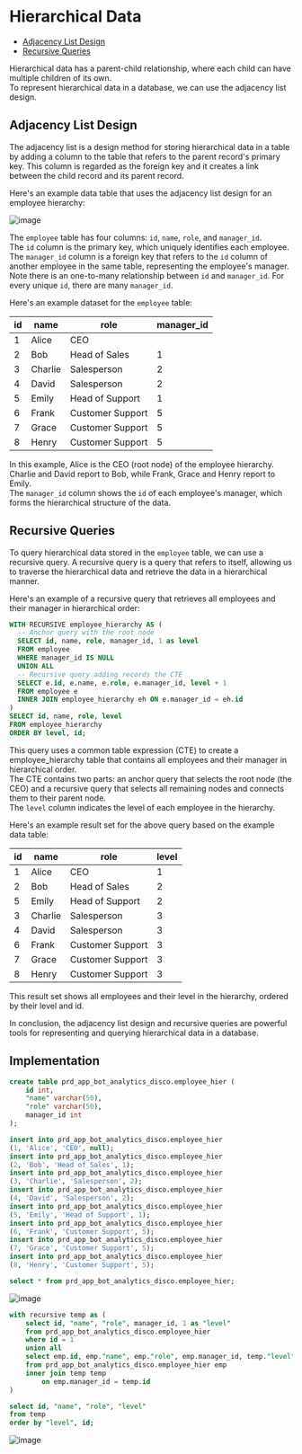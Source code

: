 # Hierarchical Data
- [Adjacency List Design](#adjacency-list-design)
- [Recursive Queries](#recursive-queries)

Hierarchical data has a parent-child relationship, where each child can have multiple children of its own. <br>
To represent hierarchical data in a database, we can use the adjacency list design.

## Adjacency List Design
The adjacency list is a design method for storing hierarchical data in a table by adding a column to the table that refers to the parent record's primary key. This column is regarded as the foreign key and it creates a link between the child record and its parent record.

Here's an example data table that uses the adjacency list design for an employee hierarchy:

![image](https://user-images.githubusercontent.com/46085656/227180540-3dead881-7f34-4a15-9520-0bab2ac2b976.png)

The `employee` table has four columns: `id`, `name`, `role`, and `manager_id`. <br>
The `id` column is the primary key, which uniquely identifies each employee. <br>
The `manager_id` column is a foreign key that refers to the `id` column of another employee in the same table, representing the employee's manager. <br>
Note there is an one-to-many relationship between `id` and `manager_id`. For every unique `id`, there are many `manager_id`.

Here's an example dataset for the `employee` table:

id | name | role | manager_id
--|--|--|--
1 | Alice | CEO |
2 | Bob | Head of Sales | 1
3 | Charlie | Salesperson | 2
4 | David | Salesperson | 2
5 | Emily | Head of Support | 1
6 | Frank | Customer Support | 5
7 | Grace | Customer Support | 5
8 | Henry | Customer Support | 5
  
In this example, Alice is the CEO (root node) of the employee hierarchy. <br>
Charlie and David report to Bob, while Frank, Grace and Henry report to Emily. <br>
The `manager_id` column shows the `id` of each employee's manager, which forms the hierarchical structure of the data.

## Recursive Queries
To query hierarchical data stored in the `employee` table, we can use a recursive query. A recursive query is a query that refers to itself, allowing us to traverse the hierarchical data and retrieve the data in a hierarchical manner.

Here's an example of a recursive query that retrieves all employees and their manager in hierarchical order:

```sql
WITH RECURSIVE employee_hierarchy AS (
  -- Anchor query with the root node
  SELECT id, name, role, manager_id, 1 as level
  FROM employee
  WHERE manager_id IS NULL
  UNION ALL
  -- Recursive query adding records the CTE
  SELECT e.id, e.name, e.role, e.manager_id, level + 1
  FROM employee e
  INNER JOIN employee_hierarchy eh ON e.manager_id = eh.id
)
SELECT id, name, role, level
FROM employee_hierarchy
ORDER BY level, id;
```

This query uses a common table expression (CTE) to create a employee_hierarchy table that contains all employees and their manager in hierarchical order. <br>
The CTE contains two parts: an anchor query that selects the root node (the CEO) and a recursive query that selects all remaining nodes and connects them to their parent node. <br>
The `level` column indicates the level of each employee in the hierarchy.

Here's an example result set for the above query based on the example data table:

id | name | role | level 
--|--|--|--
1 | Alice   | CEO                  |     1
2 | Bob     | Head of Sales        |     2
5 | Emily   | Head of Support      |     2
3 | Charlie | Salesperson          |     3
4 | David   | Salesperson          |     3
6 | Frank   | Customer Support     |     3
7 | Grace   | Customer Support     |     3
8 | Henry   | Customer Support     |     3
  
This result set shows all employees and their level in the hierarchy, ordered by their level and id.

In conclusion, the adjacency list design and recursive queries are powerful tools for representing and querying hierarchical data in a database.

## Implementation
```sql
create table prd_app_bot_analytics_disco.employee_hier (
	id int,
	"name" varchar(50),
	"role" varchar(50),
	manager_id int
);

insert into prd_app_bot_analytics_disco.employee_hier
(1, 'Alice', 'CEO', null);
insert into prd_app_bot_analytics_disco.employee_hier
(2, 'Bob', 'Head of Sales', 1);
insert into prd_app_bot_analytics_disco.employee_hier
(3,	'Charlie', 'Salesperson', 2);
insert into prd_app_bot_analytics_disco.employee_hier
(4, 'David', 'Salesperson', 2);
insert into prd_app_bot_analytics_disco.employee_hier
(5,	'Emily', 'Head of Support',	1);
insert into prd_app_bot_analytics_disco.employee_hier
(6, 'Frank', 'Customer Support', 5);
insert into prd_app_bot_analytics_disco.employee_hier
(7, 'Grace', 'Customer Support', 5);
insert into prd_app_bot_analytics_disco.employee_hier
(8, 'Henry', 'Customer Support', 5);

select * from prd_app_bot_analytics_disco.employee_hier;
```

![image](https://user-images.githubusercontent.com/46085656/227188167-0467d56d-a8e1-4722-a569-9c1fd4cef9be.png)

```sql
with recursive temp as (
	select id, "name", "role", manager_id, 1 as "level"
	from prd_app_bot_analytics_disco.employee_hier
	where id = 1
	union all
	select emp.id, emp."name", emp."role", emp.manager_id, temp."level" + 1
	from prd_app_bot_analytics_disco.employee_hier emp
	inner join temp temp
		on emp.manager_id = temp.id
)

select id, "name", "role", "level"
from temp
order by "level", id;
```

![image](https://user-images.githubusercontent.com/46085656/227188383-55a16900-af9c-440d-8763-90a0725d1900.png)
